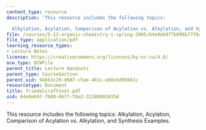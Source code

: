 ```yaml
---
content_type: resource
description: 'This resource includes the following topics:

  Alkylation, Acylation, Comparison of Acylation vs. Alkylation, and Synthesis Examples.'
file: /courses/5-12-organic-chemistry-i-spring-2005/64e9eb977b896b77f8a232288801035d_friedelcraftsnot.pdf
file_type: application/pdf
learning_resource_types:
- Lecture Notes
license: https://creativecommons.org/licenses/by-nc-sa/4.0/
ocw_type: OCWFile
parent_title: Lecture Handouts
parent_type: CourseSection
parent_uid: 94b63c29-d687-c5ae-461c-eb0cbd05661c
resourcetype: Document
title: friedelcraftsnot.pdf
uid: 64e9eb97-7b89-6b77-f8a2-32288801035d
---
```

This resource includes the following topics:
Alkylation, Acylation, Comparison of Acylation vs. Alkylation, and Synthesis Examples.